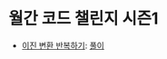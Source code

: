 월간 코드 챌린지 시즌1
======================

- [이진 변환 반복하기](https://school.programmers.co.kr/learn/courses/30/lessons/70129): [풀이](./70129.java)